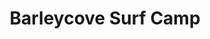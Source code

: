---
title: "Barleycove Surf Camp"
address: "Barley Cove Beach, Co. Cork"
tel: "+353 (0)87 153 2248"
county: "Cork"
category: "Surfing"
type: "Content"
lat: "51.460914611816406"
lng: "-9.777198791503906"
---